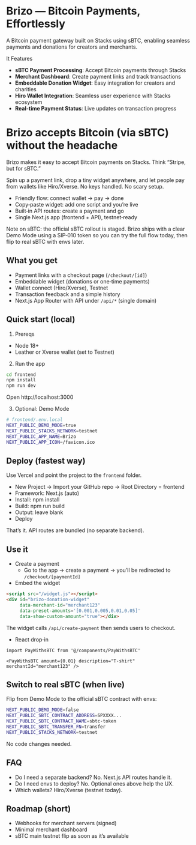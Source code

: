 # Brizo — Bitcoin Payments, Effortlessly

A Bitcoin payment gateway built on Stacks using sBTC, enabling seamless payments and donations for creators and merchants.

It Features

- **sBTC Payment Processing**: Accept Bitcoin payments through Stacks
- **Merchant Dashboard**: Create payment links and track transactions
- **Embeddable Donation Widget**: Easy integration for creators and charities
- **Hiro Wallet Integration**: Seamless user experience with Stacks ecosystem
- **Real-time Payment Status**: Live updates on transaction progress

# Brizo accepts Bitcoin (via sBTC) without the headache

Brizo makes it easy to accept Bitcoin payments on Stacks. Think “Stripe, but for sBTC.”

Spin up a payment link, drop a tiny widget anywhere, and let people pay from wallets like Hiro/Xverse. No keys handled. No scary setup.

- Friendly flow: connect wallet → pay → done
- Copy‑paste widget: add one script and you’re live
- Built‑in API routes: create a payment and go
- Single Next.js app (frontend + API), testnet‑ready

Note on sBTC: the official sBTC rollout is staged. Brizo ships with a clear Demo Mode using a SIP‑010 token so you can try the full flow today, then flip to real sBTC with envs later.

## What you get
- Payment links with a checkout page (`/checkout/[id]`)
- Embeddable widget (donations or one‑time payments)
- Wallet connect (Hiro/Xverse), Testnet
- Transaction feedback and a simple history
- Next.js App Router with API under `/api/*` (single domain)

## Quick start (local)
1) Prereqs
- Node 18+
- Leather or Xverse wallet (set to Testnet)

2) Run the app
```bash
cd frontend
npm install
npm run dev
```
Open http://localhost:3000

3) Optional: Demo Mode
```bash
# frontend/.env.local
NEXT_PUBLIC_DEMO_MODE=true
NEXT_PUBLIC_STACKS_NETWORK=testnet
NEXT_PUBLIC_APP_NAME=Brizo
NEXT_PUBLIC_APP_ICON=/favicon.ico
```

## Deploy (fastest way)
Use Vercel and point the project to the `frontend` folder.

- New Project → Import your GitHub repo → Root Directory = frontend
- Framework: Next.js (auto)
- Install: npm install
- Build: npm run build
- Output: leave blank
- Deploy

That’s it. API routes are bundled (no separate backend).

## Use it
- Create a payment
  - Go to the app → create a payment → you’ll be redirected to `/checkout/[paymentId]`
- Embed the widget
```html
<script src="/widget.js"></script>
<div id="brizo-donation-widget" 
     data-merchant-id="merchant123"
     data-preset-amounts='[0.001,0.005,0.01,0.05]'
     data-show-custom-amount="true"></div>
```
The widget calls `/api/create-payment` then sends users to checkout.

- React drop‑in
```tsx
import PayWithsBTC from '@/components/PayWithsBTC'

<PayWithsBTC amount={0.01} description="T‑shirt" merchantId="merchant123" />
```

## Switch to real sBTC (when live)
Flip from Demo Mode to the official sBTC contract with envs:
```bash
NEXT_PUBLIC_DEMO_MODE=false
NEXT_PUBLIC_SBTC_CONTRACT_ADDRESS=SPXXXX...
NEXT_PUBLIC_SBTC_CONTRACT_NAME=sbtc-token
NEXT_PUBLIC_SBTC_TRANSFER_FN=transfer
NEXT_PUBLIC_STACKS_NETWORK=testnet
```
No code changes needed.

## FAQ
- Do I need a separate backend? No. Next.js API routes handle it.
- Do I need envs to deploy? No. Optional ones above help the UX.
- Which wallets? Hiro/Xverse (testnet today).

## Roadmap (short)
- Webhooks for merchant servers (signed)
- Minimal merchant dashboard
- sBTC main testnet flip as soon as it’s available
